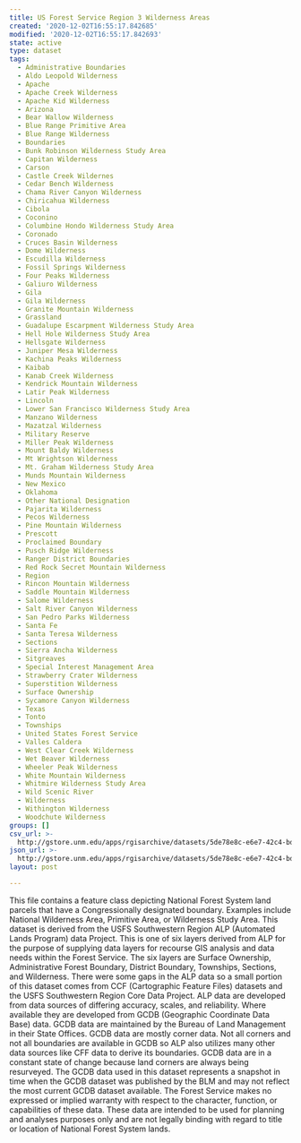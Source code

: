 ```yaml
---
title: US Forest Service Region 3 Wilderness Areas
created: '2020-12-02T16:55:17.842685'
modified: '2020-12-02T16:55:17.842693'
state: active
type: dataset
tags:
  - Administrative Boundaries
  - Aldo Leopold Wilderness
  - Apache
  - Apache Creek Wilderness
  - Apache Kid Wilderness
  - Arizona
  - Bear Wallow Wilderness
  - Blue Range Primitive Area
  - Blue Range Wilderness
  - Boundaries
  - Bunk Robinson Wilderness Study Area
  - Capitan Wilderness
  - Carson
  - Castle Creek Wildernes
  - Cedar Bench Wilderness
  - Chama River Canyon Wilderness
  - Chiricahua Wilderness
  - Cibola
  - Coconino
  - Columbine Hondo Wilderness Study Area
  - Coronado
  - Cruces Basin Wilderness
  - Dome Wilderness
  - Escudilla Wilderness
  - Fossil Springs Wilderness
  - Four Peaks Wilderness
  - Galiuro Wilderness
  - Gila
  - Gila Wilderness
  - Granite Mountain Wilderness
  - Grassland
  - Guadalupe Escarpment Wilderness Study Area
  - Hell Hole Wilderness Study Area
  - Hellsgate Wilderness
  - Juniper Mesa Wilderness
  - Kachina Peaks Wilderness
  - Kaibab
  - Kanab Creek Wilderness
  - Kendrick Mountain Wilderness
  - Latir Peak Wilderness
  - Lincoln
  - Lower San Francisco Wilderness Study Area
  - Manzano Wilderness
  - Mazatzal Wilderness
  - Military Reserve
  - Miller Peak Wilderness
  - Mount Baldy Wilderness
  - Mt Wrightson Wilderness
  - Mt. Graham Wilderness Study Area
  - Munds Mountain Wilderness
  - New Mexico
  - Oklahoma
  - Other National Designation
  - Pajarita Wilderness
  - Pecos Wilderness
  - Pine Mountain Wilderness
  - Prescott
  - Proclaimed Boundary
  - Pusch Ridge Wilderness
  - Ranger District Boundaries
  - Red Rock Secret Mountain Wilderness
  - Region
  - Rincon Mountain Wilderness
  - Saddle Mountain Wilderness
  - Salome Wilderness
  - Salt River Canyon Wilderness
  - San Pedro Parks Wilderness
  - Santa Fe
  - Santa Teresa Wilderness
  - Sections
  - Sierra Ancha Wilderness
  - Sitgreaves
  - Special Interest Management Area
  - Strawberry Crater Wilderness
  - Superstition Wilderness
  - Surface Ownership
  - Sycamore Canyon Wilderness
  - Texas
  - Tonto
  - Townships
  - United States Forest Service
  - Valles Caldera
  - West Clear Creek Wilderness
  - Wet Beaver Wilderness
  - Wheeler Peak Wilderness
  - White Mountain Wilderness
  - Whitmire Wilderness Study Area
  - Wild Scenic River
  - Wilderness
  - Withington Wilderness
  - Woodchute Wilderness
groups: []
csv_url: >-
  http://gstore.unm.edu/apps/rgisarchive/datasets/5de78e8c-e6e7-42c4-bd14-70c30fb1d973/FSRegion3Wilderness.derived.csv
json_url: >-
  http://gstore.unm.edu/apps/rgisarchive/datasets/5de78e8c-e6e7-42c4-bd14-70c30fb1d973/FSRegion3Wilderness.derived.json
layout: post

---
```

This file contains a feature class depicting National Forest System land parcels that have a
                Congressionally designated boundary. Examples include National Wilderness Area,
                Primitive Area, or Wilderness Study Area. This dataset is derived from the USFS
                Southwestern Region ALP (Automated Lands Program) data Project. This is one of six
                layers derived from ALP for the purpose of supplying data layers for recourse GIS
                analysis and data needs within the Forest Service. The six layers are Surface
                Ownership, Administrative Forest Boundary, District Boundary, Townships, Sections,
                and Wilderness. There were some gaps in the ALP data so a small portion of this
                dataset comes from CCF (Cartographic Feature Files) datasets and the USFS
                Southwestern Region Core Data Project. ALP data are developed from data sources of
                differing accuracy, scales, and reliability. Where available they are developed from
                GCDB (Geographic Coordinate Data Base) data. GCDB data are maintained by the Bureau
                of Land Management in their State Offices. GCDB data are mostly corner data. Not all
                corners and not all boundaries are available in GCDB so ALP also utilizes many other
                data sources like CFF data to derive its boundaries. GCDB data are in a constant
                state of change because land corners are always being resurveyed. The GCDB data
                used in this dataset represents a snapshot in time when the GCDB dataset was
                published by the BLM and may not reflect the most current GCDB dataset available.
                The Forest Service makes no expressed or implied warranty with respect to the
                character, function, or capabilities of these data. These data are intended to be
                used for planning and analyses purposes only and are not legally binding with
                regard to title or location of National Forest System lands.
